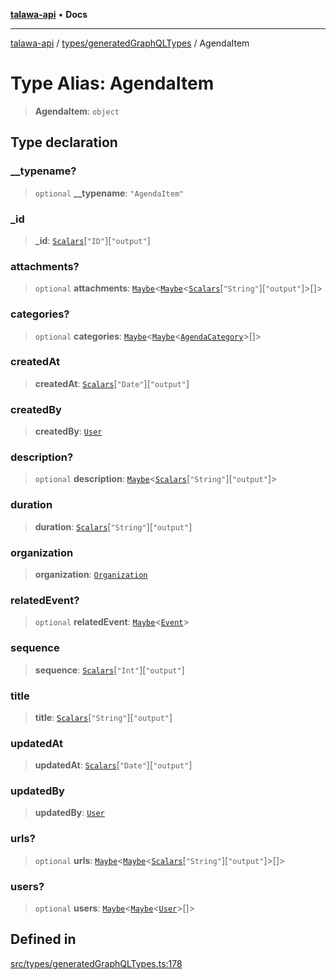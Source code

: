 [**talawa-api**](../../../README.md) • **Docs**

***

[talawa-api](../../../modules.md) / [types/generatedGraphQLTypes](../README.md) / AgendaItem

# Type Alias: AgendaItem

> **AgendaItem**: `object`

## Type declaration

### \_\_typename?

> `optional` **\_\_typename**: `"AgendaItem"`

### \_id

> **\_id**: [`Scalars`](Scalars.md)\[`"ID"`\]\[`"output"`\]

### attachments?

> `optional` **attachments**: [`Maybe`](Maybe.md)\<[`Maybe`](Maybe.md)\<[`Scalars`](Scalars.md)\[`"String"`\]\[`"output"`\]\>[]\>

### categories?

> `optional` **categories**: [`Maybe`](Maybe.md)\<[`Maybe`](Maybe.md)\<[`AgendaCategory`](AgendaCategory.md)\>[]\>

### createdAt

> **createdAt**: [`Scalars`](Scalars.md)\[`"Date"`\]\[`"output"`\]

### createdBy

> **createdBy**: [`User`](User.md)

### description?

> `optional` **description**: [`Maybe`](Maybe.md)\<[`Scalars`](Scalars.md)\[`"String"`\]\[`"output"`\]\>

### duration

> **duration**: [`Scalars`](Scalars.md)\[`"String"`\]\[`"output"`\]

### organization

> **organization**: [`Organization`](Organization.md)

### relatedEvent?

> `optional` **relatedEvent**: [`Maybe`](Maybe.md)\<[`Event`](Event.md)\>

### sequence

> **sequence**: [`Scalars`](Scalars.md)\[`"Int"`\]\[`"output"`\]

### title

> **title**: [`Scalars`](Scalars.md)\[`"String"`\]\[`"output"`\]

### updatedAt

> **updatedAt**: [`Scalars`](Scalars.md)\[`"Date"`\]\[`"output"`\]

### updatedBy

> **updatedBy**: [`User`](User.md)

### urls?

> `optional` **urls**: [`Maybe`](Maybe.md)\<[`Maybe`](Maybe.md)\<[`Scalars`](Scalars.md)\[`"String"`\]\[`"output"`\]\>[]\>

### users?

> `optional` **users**: [`Maybe`](Maybe.md)\<[`Maybe`](Maybe.md)\<[`User`](User.md)\>[]\>

## Defined in

[src/types/generatedGraphQLTypes.ts:178](https://github.com/PalisadoesFoundation/talawa-api/blob/3bacbf38707ebd3e3e5f1bc5b4cc7aa3b2adc169/src/types/generatedGraphQLTypes.ts#L178)
